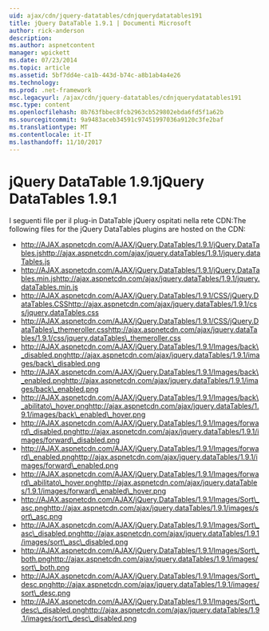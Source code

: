```yaml
---
uid: ajax/cdn/jquery-datatables/cdnjquerydatatables191
title: jQuery DataTable 1.9.1 | Documenti Microsoft
author: rick-anderson
description: 
ms.author: aspnetcontent
manager: wpickett
ms.date: 07/23/2014
ms.topic: article
ms.assetid: 5bf7dd4e-ca1b-443d-b74c-a8b1ab4a4e26
ms.technology: 
ms.prod: .net-framework
msc.legacyurl: /ajax/cdn/jquery-datatables/cdnjquerydatatables191
msc.type: content
ms.openlocfilehash: 8b763fbbec8fcb2963cb529802ebda6fd5f1a62b
ms.sourcegitcommit: 9a9483aceb34591c97451997036a9120c3fe2baf
ms.translationtype: MT
ms.contentlocale: it-IT
ms.lasthandoff: 11/10/2017
---
```

<a name="jquery-datatables-191"></a><span data-ttu-id="5f008-102">jQuery DataTable 1.9.1</span><span class="sxs-lookup"><span data-stu-id="5f008-102">jQuery DataTables 1.9.1</span></span>
====================
<span data-ttu-id="5f008-103">I seguenti file per il plug-in DataTable jQuery ospitati nella rete CDN:</span><span class="sxs-lookup"><span data-stu-id="5f008-103">The following files for the jQuery DataTables plugins are hosted on the CDN:</span></span>

- <span data-ttu-id="5f008-104">http://AJAX.aspnetcdn.com/AJAX/jQuery.DataTables/1.9.1/jQuery.DataTables.js</span><span class="sxs-lookup"><span data-stu-id="5f008-104">http://ajax.aspnetcdn.com/ajax/jquery.dataTables/1.9.1/jquery.dataTables.js</span></span>
- <span data-ttu-id="5f008-105">http://AJAX.aspnetcdn.com/AJAX/jQuery.DataTables/1.9.1/jQuery.DataTables.min.js</span><span class="sxs-lookup"><span data-stu-id="5f008-105">http://ajax.aspnetcdn.com/ajax/jquery.dataTables/1.9.1/jquery.dataTables.min.js</span></span>
- <span data-ttu-id="5f008-106">http://AJAX.aspnetcdn.com/AJAX/jQuery.DataTables/1.9.1/CSS/jQuery.DataTables.CSS</span><span class="sxs-lookup"><span data-stu-id="5f008-106">http://ajax.aspnetcdn.com/ajax/jquery.dataTables/1.9.1/css/jquery.dataTables.css</span></span>
- <span data-ttu-id="5f008-107">http://AJAX.aspnetcdn.com/AJAX/jQuery.DataTables/1.9.1/CSS/jQuery.DataTables\_themeroller.css</span><span class="sxs-lookup"><span data-stu-id="5f008-107">http://ajax.aspnetcdn.com/ajax/jquery.dataTables/1.9.1/css/jquery.dataTables\_themeroller.css</span></span>
- <span data-ttu-id="5f008-108">http://AJAX.aspnetcdn.com/AJAX/jQuery.DataTables/1.9.1/Images/back\_disabled.png</span><span class="sxs-lookup"><span data-stu-id="5f008-108">http://ajax.aspnetcdn.com/ajax/jquery.dataTables/1.9.1/images/back\_disabled.png</span></span>
- <span data-ttu-id="5f008-109">http://AJAX.aspnetcdn.com/AJAX/jQuery.DataTables/1.9.1/Images/back\_enabled.png</span><span class="sxs-lookup"><span data-stu-id="5f008-109">http://ajax.aspnetcdn.com/ajax/jquery.dataTables/1.9.1/images/back\_enabled.png</span></span>
- <span data-ttu-id="5f008-110">http://AJAX.aspnetcdn.com/AJAX/jQuery.DataTables/1.9.1/Images/back\_abilitato\_hover.png</span><span class="sxs-lookup"><span data-stu-id="5f008-110">http://ajax.aspnetcdn.com/ajax/jquery.dataTables/1.9.1/images/back\_enabled\_hover.png</span></span>
- <span data-ttu-id="5f008-111">http://AJAX.aspnetcdn.com/AJAX/jQuery.DataTables/1.9.1/Images/forward\_disabled.png</span><span class="sxs-lookup"><span data-stu-id="5f008-111">http://ajax.aspnetcdn.com/ajax/jquery.dataTables/1.9.1/images/forward\_disabled.png</span></span>
- <span data-ttu-id="5f008-112">http://AJAX.aspnetcdn.com/AJAX/jQuery.DataTables/1.9.1/Images/forward\_enabled.png</span><span class="sxs-lookup"><span data-stu-id="5f008-112">http://ajax.aspnetcdn.com/ajax/jquery.dataTables/1.9.1/images/forward\_enabled.png</span></span>
- <span data-ttu-id="5f008-113">http://AJAX.aspnetcdn.com/AJAX/jQuery.DataTables/1.9.1/Images/forward\_abilitato\_hover.png</span><span class="sxs-lookup"><span data-stu-id="5f008-113">http://ajax.aspnetcdn.com/ajax/jquery.dataTables/1.9.1/images/forward\_enabled\_hover.png</span></span>
- <span data-ttu-id="5f008-114">http://AJAX.aspnetcdn.com/AJAX/jQuery.DataTables/1.9.1/Images/Sort\_asc.png</span><span class="sxs-lookup"><span data-stu-id="5f008-114">http://ajax.aspnetcdn.com/ajax/jquery.dataTables/1.9.1/images/sort\_asc.png</span></span>
- <span data-ttu-id="5f008-115">http://AJAX.aspnetcdn.com/AJAX/jQuery.DataTables/1.9.1/Images/Sort\_asc\_disabled.png</span><span class="sxs-lookup"><span data-stu-id="5f008-115">http://ajax.aspnetcdn.com/ajax/jquery.dataTables/1.9.1/images/sort\_asc\_disabled.png</span></span>
- <span data-ttu-id="5f008-116">http://AJAX.aspnetcdn.com/AJAX/jQuery.DataTables/1.9.1/Images/Sort\_both.png</span><span class="sxs-lookup"><span data-stu-id="5f008-116">http://ajax.aspnetcdn.com/ajax/jquery.dataTables/1.9.1/images/sort\_both.png</span></span>
- <span data-ttu-id="5f008-117">http://AJAX.aspnetcdn.com/AJAX/jQuery.DataTables/1.9.1/Images/Sort\_desc.png</span><span class="sxs-lookup"><span data-stu-id="5f008-117">http://ajax.aspnetcdn.com/ajax/jquery.dataTables/1.9.1/images/sort\_desc.png</span></span>
- <span data-ttu-id="5f008-118">http://AJAX.aspnetcdn.com/AJAX/jQuery.DataTables/1.9.1/Images/Sort\_desc\_disabled.png</span><span class="sxs-lookup"><span data-stu-id="5f008-118">http://ajax.aspnetcdn.com/ajax/jquery.dataTables/1.9.1/images/sort\_desc\_disabled.png</span></span>
